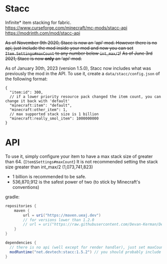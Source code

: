 # Stacc
Infinite* item stacking for fabric. \
https://www.curseforge.com/minecraft/mc-mods/stacc-api \
https://modrinth.com/mod/stacc-api

~~As of November 9th 2020, Stacc is now an 'api' mod. However there is no api, just include the mod inside your mod and now you can set `Item.Settings#maxCount` to any number below `int_max/2`!~~
~~As of June 3rd 2021, Stacc is now **only** an 'api' mod.~~

As of January 30th, 2023 (version 1.5.0), Stacc now includes what was previously the mod in the API. To use it, create a `data/stacc/config.json` of the following format:
```json5
{
  "item:id": 300,
  // if a lower priority resource pack changed the item count, you can change it back with 'default'
  "minecraft:item": "default",
  "minecraft:other_item": 1,
  // max supported stack size is 1 billion
  "minecraft:really_smol_item": 1000000000
}
```

# API
To use it, simply configure your item to have a max stack size of greater than 64. (`Item$Settings#maxCount`)
It is not recommended setting the stack size greater than int_max/2 (1,073,741,823)
 - 1 billion is recommended to be safe.
 - 536,870,912 is the safest power of two (to stick by Minecraft's conventions)

gradle:
```groovy
repositories {
    maven {
        url = uri("https://maven.ueaj.dev")
        // for versions lower than 1.2.0
        // url = uri("https://raw.githubusercontent.com/Devan-Kerman/Devan-Repo/master/")
    }
}

dependencies {
  // there is no api (well except for render handler), just set maxCount in Item$Settings to values over 64
  modRuntime("net.devtech:stacc:1.5.2") // you should probably include the api though
}
```
